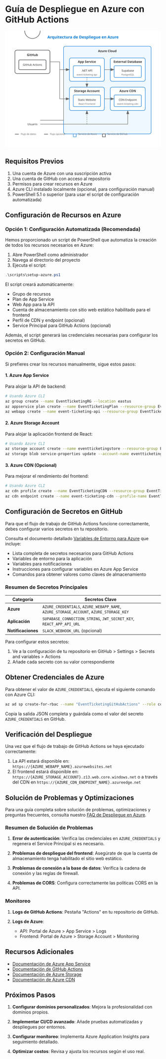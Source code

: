 # Guía de Despliegue en Azure con GitHub Actions

![Arquitectura de Despliegue en Azure](azure_architecture.svg)

## Requisitos Previos

1. Una cuenta de Azure con una suscripción activa
2. Una cuenta de GitHub con acceso al repositorio
3. Permisos para crear recursos en Azure
4. Azure CLI instalado localmente (opcional, para configuración manual)
5. PowerShell 5.1 o superior (para usar el script de configuración automatizada)

## Configuración de Recursos en Azure

### Opción 1: Configuración Automatizada (Recomendada)

Hemos proporcionado un script de PowerShell que automatiza la creación de todos los recursos necesarios en Azure:

1. Abre PowerShell como administrador
2. Navega al directorio del proyecto
3. Ejecuta el script:

```powershell
.\scripts\setup-azure.ps1
```

El script creará automáticamente:
- Grupo de recursos
- Plan de App Service
- Web App para la API
- Cuenta de almacenamiento con sitio web estático habilitado para el frontend
- Perfil de CDN y endpoint (opcional)
- Service Principal para GitHub Actions (opcional)

Además, el script generará las credenciales necesarias para configurar los secretos en GitHub.

### Opción 2: Configuración Manual

Si prefieres crear los recursos manualmente, sigue estos pasos:

#### 1. Azure App Service
Para alojar la API de backend:

```bash
# Usando Azure CLI
az group create --name EventTicketingRG --location eastus
az appservice plan create --name EventTicketingPlan --resource-group EventTicketingRG --sku B1
az webapp create --name event-ticketing-api --resource-group EventTicketingRG --plan EventTicketingPlan
```

#### 2. Azure Storage Account
Para alojar la aplicación frontend de React:

```bash
# Usando Azure CLI
az storage account create --name eventticketingstore --resource-group EventTicketingRG --location eastus --sku Standard_LRS --kind StorageV2
az storage blob service-properties update --account-name eventticketingstore --static-website --index-document index.html --404-document index.html
```

#### 3. Azure CDN (Opcional)
Para mejorar el rendimiento del frontend:

```bash
# Usando Azure CLI
az cdn profile create --name EventTicketingCDN --resource-group EventTicketingRG --sku Standard_Microsoft
az cdn endpoint create --name event-ticketing-cdn --profile-name EventTicketingCDN --resource-group EventTicketingRG --origin-host-name eventticketingstore.z13.web.core.windows.net --origin-name eventticketingstore
```

## Configuración de Secretos en GitHub

Para que el flujo de trabajo de GitHub Actions funcione correctamente, debes configurar varios secretos en tu repositorio.

Consulta el documento detallado [Variables de Entorno para Azure](azure_environment_variables.md) que incluye:

- Lista completa de secretos necesarios para GitHub Actions
- Variables de entorno para la aplicación
- Variables para notificaciones
- Instrucciones para configurar variables en Azure App Service
- Comandos para obtener valores como claves de almacenamiento

### Resumen de Secretos Principales

| Categoría | Secretos Clave |
|-----------|---------------|
| **Azure** | `AZURE_CREDENTIALS`, `AZURE_WEBAPP_NAME`, `AZURE_STORAGE_ACCOUNT`, `AZURE_STORAGE_KEY` |
| **Aplicación** | `SUPABASE_CONNECTION_STRING`, `JWT_SECRET_KEY`, `REACT_APP_API_URL` |
| **Notificaciones** | `SLACK_WEBHOOK_URL` (opcional) |

Para configurar estos secretos:

1. Ve a la configuración de tu repositorio en GitHub > Settings > Secrets and variables > Actions
2. Añade cada secreto con su valor correspondiente

## Obtener Credenciales de Azure

Para obtener el valor de `AZURE_CREDENTIALS`, ejecuta el siguiente comando con Azure CLI:

```bash
az ad sp create-for-rbac --name "EventTicketingGitHubActions" --role contributor --scopes /subscriptions/{subscription-id}/resourceGroups/{resource-group} --sdk-auth
```

Copia la salida JSON completa y guárdala como el valor del secreto `AZURE_CREDENTIALS` en GitHub.

## Verificación del Despliegue

Una vez que el flujo de trabajo de GitHub Actions se haya ejecutado correctamente:

1. La API estará disponible en: `https://{AZURE_WEBAPP_NAME}.azurewebsites.net`
2. El frontend estará disponible en: `https://{AZURE_STORAGE_ACCOUNT}.z13.web.core.windows.net` o a través del CDN en `https://{AZURE_CDN_ENDPOINT_NAME}.azureedge.net`

## Solución de Problemas y Optimizaciones

Para una guía completa sobre solución de problemas, optimizaciones y preguntas frecuentes, consulta nuestro [FAQ de Despliegue en Azure](azure_deployment_faq.md).

### Resumen de Solución de Problemas

1. **Error de autenticación**: Verifica las credenciales en `AZURE_CREDENTIALS` y regenera el Service Principal si es necesario.

2. **Problemas de despliegue del frontend**: Asegúrate de que la cuenta de almacenamiento tenga habilitado el sitio web estático.

3. **Problemas de conexión a la base de datos**: Verifica la cadena de conexión y las reglas de firewall.

4. **Problemas de CORS**: Configura correctamente las políticas CORS en la API.

### Monitoreo

1. **Logs de GitHub Actions**: Pestaña "Actions" en tu repositorio de GitHub.

2. **Logs de Azure**:
   - API: Portal de Azure > App Service > Logs
   - Frontend: Portal de Azure > Storage Account > Monitoring

## Recursos Adicionales

- [Documentación de Azure App Service](https://docs.microsoft.com/es-es/azure/app-service/)
- [Documentación de GitHub Actions](https://docs.github.com/es/actions)
- [Documentación de Azure Storage](https://docs.microsoft.com/es-es/azure/storage/)
- [Documentación de Azure CDN](https://docs.microsoft.com/es-es/azure/cdn/)

## Próximos Pasos

1. **Configurar dominios personalizados**: Mejora la profesionalidad con dominios propios.

2. **Implementar CI/CD avanzado**: Añade pruebas automatizadas y despliegues por entornos.

3. **Configurar monitoreo**: Implementa Azure Application Insights para seguimiento detallado.

4. **Optimizar costos**: Revisa y ajusta los recursos según el uso real.